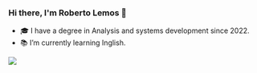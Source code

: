 ### Hi there, I'm Roberto Lemos 👋

- 🎓 I have a degree in Analysis and systems development since 2022.
- 📚 I’m currently learning Inglish.

<div>
<a href="https://www.linkedin.com/in/roberto-desenvolvedor/" target="_blank"><img src="https://img.shields.io/badge/-LinkedIn-%230077B5?style=for-the-badge&logo=linkedin&logoColor=white" target="_blank"></a> 
</div>
